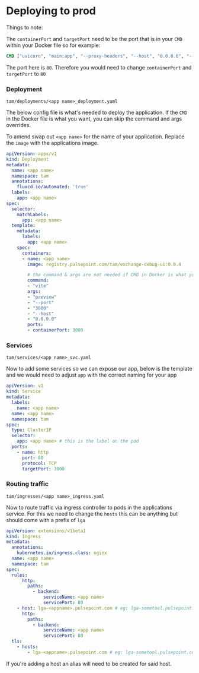 # Deploying to prod

Things to note:

The `containerPort` and `targetPort` need to be the port that is in your `CMD` within your Docker file so for example:

```Dockerfile
CMD ["uvicorn", "main:app", "--proxy-headers", "--host", "0.0.0.0", "--port", "80"]
```

The port here is `80`. Therefore you would need to change `containerPort` and `targetPort` to `80`

### Deployment

`tam/deployments/<app name>_deployment.yaml`

The below config file is what's needed to deploy the application. If the `CMD` in the Docker file is what you want, you can skip the command and args overrides.

To amend swap out `<app name>` for the name of your application. Replace the `image` with the applications image.

```yaml
apiVersion: apps/v1
kind: Deployment
metadata:
  name: <app name>
  namespace: tam
  annotations:
    fluxcd.io/automated: 'true'
  labels:
    app: <app name>
spec:
  selector:
    matchLabels:
      app: <app name>
  template:
    metadata:
      labels:
        app: <app name>
    spec:
      containers:
      - name: <app name>
        image: registry.pulsepoint.com/tam/exchange-debug-ui:0.0.4

        # the command & args are not needed if CMD in Docker is what you need
        command:
        - "vite"
        args:
        - "preview"
        - "--port"
        - "3000"
        - "--host"
        - "0.0.0.0"
        ports:
        - containerPort: 3000
```

### Services

`tam/services/<app name>_svc.yaml`

Now to add some services so we can expose our app, below is the template and we would need to adjust `app` with the correct naming for your app

```yaml
apiVersion: v1
kind: Service
metadata:
  labels:
    name: <app name>
  name: <app name>
  namespace: tam
spec:
  type: ClusterIP
  selector:
    app: <app name> # this is the label on the pod
  ports:
    - name: http
      port: 80
      protocol: TCP
      targetPort: 3000
```

### Routing traffic

`tam/ingresses/<app name>_ingress.yaml`

Now to route traffic via ingress controller to pods in the applications service. For this we need to change the `hosts` this can be anything but should come with a prefix of `lga`

```yaml
apiVersion: extensions/v1beta1
kind: Ingress
metadata:
  annotations:
    kubernetes.io/ingress.class: nginx
  name: <app name>
  namespace: tam
spec:
  rules:
      http:
        paths:
          - backend:
              serviceName: <app name>
              servicePort: 80
    - host: lga-<appname>.pulsepoint.com # eg: lga-sometool.pulsepoint.com
      http:
        paths:
          - backend:
              serviceName: <app name>
              servicePort: 80
  tls:
    - hosts:
        - lga-<appname>.pulsepoint.com # eg: lga-sometool.pulsepoint.com

```

If you're adding a host an alias will need to be created for said host.
